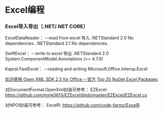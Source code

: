 # Excel编程

### Excel导入导出（.NET/.NET CORE）
ExcelDataReader： --read from excel 导入
.NETStandard 2.0
No dependencies.
.NETStandard 2.1
No dependencies.

SwiftExcel： --write to excel 导出
.NETStandard 2.0 
System.ComponentModel.Annotations (>= 4.7.0)

Kapral.FastExcel： --reading and writing
Microsoft.Office.Interop.Excel 

[欢迎使用 Open XML SDK 2.5 for Office --官方](https://docs.microsoft.com/zh-cn/office/open-xml/open-xml-sdk)
[Top 20 NuGet Excel Packages](https://nugetmusthaves.com/Category/Excel?page=2)

对DocumentFormat.OpenXml封装可参考：
EZExcel: https://github.com/mink0613/EZExcel/blob/master/EZExcel/EZExcel.cs

对NPOI封装可参考：
ExcelR: https://github.com/code-farmz/ExcelR


